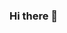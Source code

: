 ### Hi there 👋

<!--
**Roshan2105/Roshan2105** is a ✨ _special_ ✨ repository because its `README.md` (this file) appears on your GitHub profile.

snakw and ladder woeking code 
hope u enjoy coding
